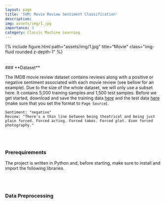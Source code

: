 ```yaml
---
layout: page
title: 'SVM: Movie Review Sentiment Classification'
description: 
img: assets/img/1.jpg
importance: 3
category: Classic Machine Learning
---
```


<div class="row">
    <div class="col-sm mt-3 mt-md-0">
        {% include figure.html path="assets/img/1.jpg" title="Movie" class="img-fluid rounded z-depth-1" %}
    </div>
</div>
<br/><br/>
### **Dataset**

The IMDB movie review dataset contains reviews along with a positive or negative sentiment associated with each movie review (see bellow for an example). Due to the size of the whole dataset, we will only use a subset here. It contains 5,000 training samples and 1,500 test samples. Before we get started, download and save the training data [here](https://patrick-richter.github.io/assets/csv/movie_review_train.csv) and the test data [here](https://patrick-richter.github.io/assets/csv/movie_review_test.csv) (make sure that you set the format to `Page Source`).

```
Sentiment: "negative"
Review: "There's a thin line between being theatrical and being just plain forced. Forced acting. Forced takes. Forced plot. Even forced photography."
```
<br/><br/>
### **Prerequirements**

The project is written in Python and, before starting, make sure to install and import the following libraries.


<br/><br/>
### **Data Preprocessing**
